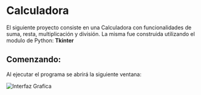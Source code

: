 # Calculadora

El siguiente proyecto consiste en una Calculadora con funcionalidades de suma, resta, multiplicación y división.
La misma fue construida utilizando el modulo de Python: **Tkinter**

## Comenzando:

Al ejecutar el programa se abrirá la siguiente ventana:

![Interfaz Grafica](https://i.ibb.co/WkFq5mN/imagen-2020-12-20-115923.png)
